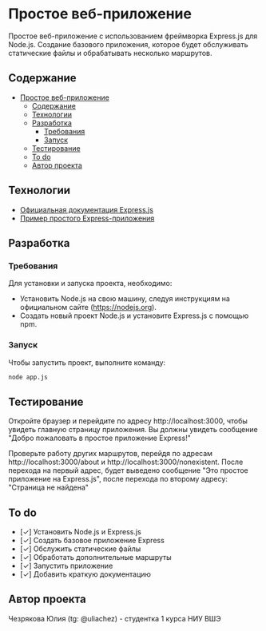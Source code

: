 # Простое веб-приложение
Простое веб-приложение с использованием фреймворка Express.js для Node.js. Создание базового приложения, которое будет обслуживать статические файлы и обрабатывать несколько маршрутов.

## Содержание
- [Простое веб-приложение](#простое-веб-приложение)
  - [Содержание](#содержание)
  - [Технологии](#технологии)
  - [Разработка](#разработка)
    - [Требования](#требования)
    - [Запуск](#запуск)
  - [Тестирование](#тестирование)
  - [To do](#to-do)
  - [Автор проекта](#автор-проекта)

## Технологии
- [Официальная документация Express.js](https://expressjs.com/ru/starter/installing.html)
- [Пример простого Express-приложения](https://developer.mozilla.org/ru/docs/Learn/Server-side/Express_Nodejs/Introduction)

## Разработка
### Требования
Для установки и запуска проекта, необходимо:
- Установить Node.js на свою машину, следуя инструкциям на официальном сайте (https://nodejs.org).
- Создать новый проект Node.js и установите Express.js с помощью npm.

### Запуск
Чтобы запустить проект, выполните команду:
```sh
node app.js
```

## Тестирование
Откройте браузер и перейдите по адресу http://localhost:3000, чтобы увидеть главную страницу приложения. Вы должны увидеть сообщение "Добро пожаловать в простое приложение Express!"

Проверьте работу других маршрутов, перейдя по адресам http://localhost:3000/about и http://localhost:3000/nonexistent. После перехода на первый адрес, будет выведено сообщение "Это простое приложение на Express.js", после перехода по второму адресу: "Страница не найдена"

## To do
- [✓] Установить Node.js и Express.js
- [✓] Создать базовое приложение Express
- [✓] Обслужить статические файлы
- [✓] Обработать дополнительные маршруты
- [✓] Запустить приложение
- [✓] Добавить краткую документацию

## Автор проекта
Чезрякова Юлия (tg: @uliachez) - студентка 1 курса НИУ ВШЭ

